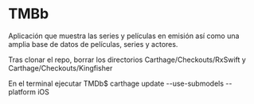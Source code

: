 # TMBb

Aplicación que muestra las series y películas en emisión así como una amplia base de datos de películas, series y actores.

Tras clonar el repo, borrar los directorios Carthage/Checkouts/RxSwift y Carthage/Checkouts/Kingfisher

En el terminal ejecutar TMDb$ carthage update --use-submodels --platform iOS


